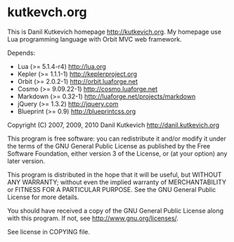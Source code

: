 kutkevch.org
============

This is Danil Kutkevich homepage <http://kutkevich.org>. My homepage
use Lua programming language with Orbit MVC web framework.

Depends:

* Lua (>= 5.1.4-r4) <http://lua.org>
* Kepler (>= 1.1.1-1) <http://keplerproject.org>
* Orbit (>= 2.0.2-1) <http://orbit.luaforge.net>
* Cosmo (>= 9.09.22-1) <http://cosmo.luaforge.net>
* Markdown (>= 0.32-1) <http://luaforge.net/projects/markdown>
* jQuery (>= 1.3.2) <http://jquery.com>
* Blueprint (>= 0.9) <http://blueprintcss.org>

Copyright (C) 2007, 2009, 2010 Danil Kutkevich
<http://danil.kutkevich.org>

This program is free software: you can redistribute it and/or modify
it under the terms of the GNU General Public License as published by
the Free Software Foundation, either version 3 of the License, or
(at your option) any later version.

This program is distributed in the hope that it will be useful,
but WITHOUT ANY WARRANTY; without even the implied warranty of
MERCHANTABILITY or FITNESS FOR A PARTICULAR PURPOSE.  See the
GNU General Public License for more details.

You should have received a copy of the GNU General Public License
along with this program.  If not, see <http://www.gnu.org/licenses/>.

See license in COPYING file.
